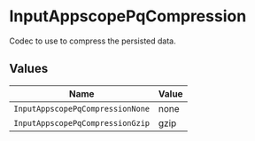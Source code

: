 # InputAppscopePqCompression

Codec to use to compress the persisted data.


## Values

| Name                             | Value                            |
| -------------------------------- | -------------------------------- |
| `InputAppscopePqCompressionNone` | none                             |
| `InputAppscopePqCompressionGzip` | gzip                             |